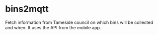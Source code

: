 # bins2mqtt

Fetch information from Tameside council on which bins will be collected and when. It uses
the API from the mobile app.
